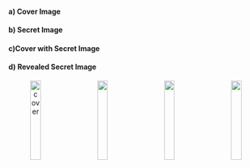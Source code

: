 <h4> a) Cover Image</h4>
<h4>b) Secret Image</h4>
<h4>c)Cover with Secret Image</h4>
<h4>d) Revealed Secret Image</h4>
<p align="center">
<img src ="https://github.com/Shreyanshi200/Image-Steganography-using-CNN/assets/120807907/f28972ee-4b58-480f-a8de-a9d38c927a34" alt = "cover" width="20%">&nbsp; &nbsp; &nbsp; &nbsp;
<img src = "https://github.com/Shreyanshi200/Image-Steganography-using-CNN/assets/120807907/c44cf3b9-fc4f-4f6e-81c6-7e61e661538c" width="20%">&nbsp; &nbsp; &nbsp; &nbsp;
<img src="https://github.com/Shreyanshi200/Image-Steganography-using-CNN/assets/120807907/cf5766d3-4f77-4f82-92d1-aa82c815491f" width="20%">&nbsp; &nbsp; &nbsp; &nbsp;
<img src ="https://github.com/Shreyanshi200/Image-Steganography-using-CNN/assets/120807907/1a7aa1f2-bb00-4246-96e0-b963a0e31359" width="20%">
</p>


